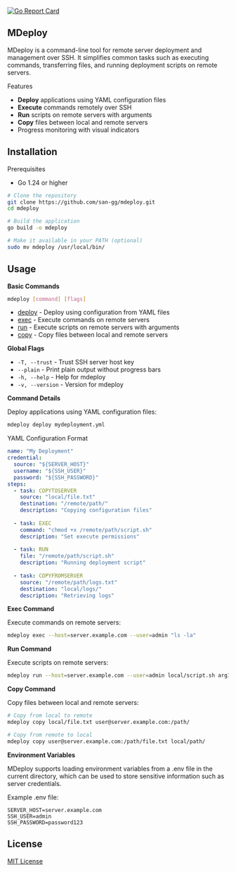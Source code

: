[![Go Report Card](https://goreportcard.com/badge/github.com/san-gg/mdeploy)](https://goreportcard.com/report/github.com/san-gg/mdeploy)
## MDeploy
MDeploy is a command-line tool for remote server deployment and management over SSH. It simplifies common tasks such as executing commands, transferring files, and running deployment scripts on remote servers.

Features
-  **Deploy** applications using YAML configuration files
-  **Execute** commands remotely over SSH
-  **Run** scripts on remote servers with arguments
-  **Copy** files between local and remote servers
-  Progress monitoring with visual indicators

## Installation
Prerequisites
-  Go 1.24 or higher
```bash
# Clone the repository
git clone https://github.com/san-gg/mdeploy.git
cd mdeploy

# Build the application
go build -o mdeploy

# Make it available in your PATH (optional)
sudo mv mdeploy /usr/local/bin/
```
## Usage
**Basic Commands**
```bash
mdeploy [command] [flags]
```
-  [deploy](cmd/deploy/deploy.go) - Deploy using configuration from YAML files
-  [exec](cmd/ssh/exec.go) - Execute commands on remote servers
-  [run](cmd/ssh/run.go) - Execute scripts on remote servers with arguments
-  [copy](cmd/ssh/copy.go) - Copy files between local and remote servers

**Global Flags**
-  ```-T, --trust``` - Trust SSH server host key
-  ```--plain``` - Print plain output without progress bars
-  ```-h, --help``` - Help for mdeploy
-  ```-v, --version``` - Version for mdeploy

**Command Details**

Deploy applications using YAML configuration files:
```bash
mdeploy deploy mydeployment.yml
```
YAML Configuration Format
```yml
name: "My Deployment"
credential:
  source: "${SERVER_HOST}"
  username: "${SSH_USER}"
  password: "${SSH_PASSWORD}"
steps:
  - task: COPYTOSERVER
    source: "local/file.txt"
    destination: "/remote/path/"
    description: "Copying configuration files"
  
  - task: EXEC
    command: "chmod +x /remote/path/script.sh"
    description: "Set execute permissions"
  
  - task: RUN
    file: "/remote/path/script.sh"
    description: "Running deployment script"
  
  - task: COPYFROMSERVER
    source: "/remote/path/logs.txt"
    destination: "local/logs/"
    description: "Retrieving logs"
```

**Exec Command**

Execute commands on remote servers:
```bash
mdeploy exec --host=server.example.com --user=admin "ls -la"
```
**Run Command**

Execute scripts on remote servers:
```bash
mdeploy run --host=server.example.com --user=admin local/script.sh arg1 arg2
```

**Copy Command**

Copy files between local and remote servers:
```bash
# Copy from local to remote
mdeploy copy local/file.txt user@server.example.com:/path/

# Copy from remote to local
mdeploy copy user@server.example.com:/path/file.txt local/path/
```

**Environment Variables**

MDeploy supports loading environment variables from a .env file in the current directory, which can be used to store sensitive information such as server credentials.

Example .env file:
```
SERVER_HOST=server.example.com
SSH_USER=admin
SSH_PASSWORD=password123
```

## License
[MIT License](LICENSE)
